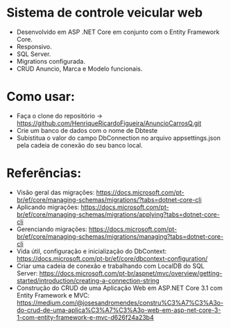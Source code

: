 # Sistema de controle veicular web

- Desenvolvido em ASP .NET Core em conjunto com o Entity Framework Core.
- Responsivo.
- SQL Server.
- Migrations configurada.
- CRUD Anuncio, Marca e Modelo funcionais.

# Como usar:
- Faça o clone do repositório ->  https://github.com/HenriqueRicardoFigueira/AnuncioCarrosQ.git
- Crie um banco de dados com o nome de Dbteste
- Subistitua o valor do campo DbConnection no arquivo appsettings.json pela cadeia de conexão do seu banco local.

# Referências:
- Visão geral das migrações:
https://docs.microsoft.com/pt-br/ef/core/managing-schemas/migrations/?tabs=dotnet-core-cli
- Aplicando migrações:
https://docs.microsoft.com/pt-br/ef/core/managing-schemas/migrations/applying?tabs=dotnet-core-cli
- Gerenciando migrações:
https://docs.microsoft.com/pt-br/ef/core/managing-schemas/migrations/managing?tabs=dotnet-core-cli
- Vida útil, configuração e inicialização do DbContext:
https://docs.microsoft.com/pt-br/ef/core/dbcontext-configuration/
- Criar uma cadeia de conexão e trabalhando com LocalDB do SQL Server:
https://docs.microsoft.com/pt-br/aspnet/mvc/overview/getting-started/introduction/creating-a-connection-string
- Construção do CRUD de uma Aplicação Web em ASP.NET Core 3.1 com Entity Framework e MVC:
https://medium.com/@josesandromendes/constru%C3%A7%C3%A3o-do-crud-de-uma-aplica%C3%A7%C3%A3o-web-em-asp-net-core-3-1-com-entity-framework-e-mvc-d626f24a23b4
